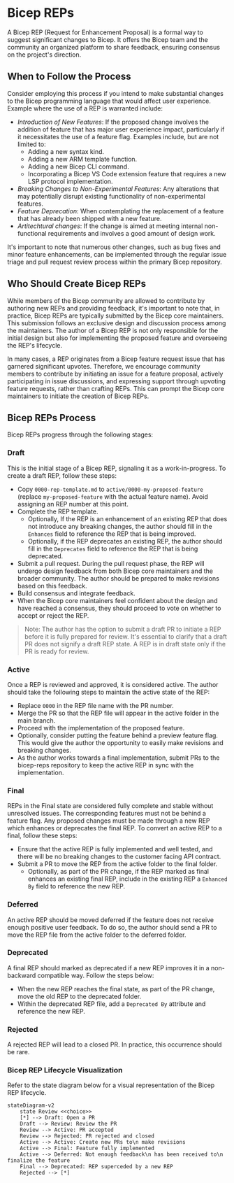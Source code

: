 # Bicep REPs

A Bicep REP (Request for Enhancement Proposal) is a formal way to suggest significant changes to Bicep. It offers the Bicep team and the community an organized platform to share feedback, ensuring consensus on the project's direction.

## When to Follow the Process

Consider employing this process if you intend to make substantial changes to the Bicep programming language that would affect user experience. Example where the use of a REP is warranted include:
- *Introduction of New Features*: If the proposed change involves the addition of feature that has major user experience impact, particularly if it necessitates the use of a feature flag. Examples include, but are not limited to:
  - Adding a new syntax kind.
  - Adding a new ARM template function.
  - Adding a new Bicep CLI command.
  - Incorporating a Bicep VS Code extension feature that requires a new LSP protocol implementation.
- *Breaking Changes to Non-Experimental Features*: Any alterations that may potentially disrupt existing functionality of non-experimental features.
- *Feature Deprecation*: When contemplating the replacement of a feature that has already been shipped with a new feature.
- *Artitechtural changes*:  If the change is aimed at meeting internal non-functional requirements and involves a good amount of design work.

It's important to note that numerous other changes, such as bug fixes and minor feature enhancements, can be implemented through the regular issue triage and pull request review process within the primary Bicep repository.

## Who Should Create Bicep REPs

While members of the Bicep community are allowed to contribute by authoring new REPs and providing feedback, it's important to note that, in practice, Bicep REPs are typically submitted by the Bicep core maintainers. This submission follows an exclusive design and discussion process among the maintainers. The author of a Bicep REP is not only responsible for the initial design but also for implementing the proposed feature and overseeing the REP's lifecycle.

In many cases, a REP originates from a Bicep feature request issue that has garnered significant upvotes. Therefore, we encourage community members to contribute by initiating an issue for a feature proposal, actively participating in issue discussions, and expressing support through upvoting feature requests, rather than crafting REPs. This can prompt the Bicep core maintainers to initiate the creation of Bicep REPs.

## Bicep REPs Process

Bicep REPs progress through the following stages:

### Draft

This is the initial stage of a Bicep REP, signaling it as a work-in-progress. To create a draft REP, follow these steps:
- Copy `0000-rep-template.md` to `active/0000-my-proposed-feature` (replace `my-proposed-feature` with the actual feature name). Avoid assigning an REP number at this point.
- Complete the REP template.
    - Optionally, If the REP is an enhancement of an existing REP that does not introduce any breaking changes, the author should fill in the `Enhances` field to reference the REP that is being improved.
    - Optionally, if the REP deprecates an existing REP, the author should fill in the `Deprecates` field to reference the REP that is being deprecated.
- Submit a pull request. During the pull request phase, the REP will undergo design feedback from both Bicep core maintainers and the broader community. The author should be prepared to make revisions based on this feedback.
- Build consensus and integrate feedback.
- When the Bicep core maintainers feel confident about the design and have reached a consensus, they should proceed to vote on whether to accept or reject the REP.

> Note: The author has the option to submit a draft PR to initiate a REP before it is fully prepared for review. It's essential to clarify that a draft PR does not signify a draft REP state. A REP is in draft state only if the PR is ready for review.

### Active

Once a REP is reviewed and approved, it is considered active. The author should take the following steps to maintain the active state of the REP:
- Replace `0000` in the REP file name with the PR number.
- Merge the PR so that the REP file will appear in the active folder in the main branch.
- Proceed with the implementation of the proposed feature.
- Optionally, consider putting the feature behind a preview feature flag. This would give the author the opportunity to easily make revisions and breaking changes.
- As the author works towards a final implementation, submit PRs to the bicep-reps repository to keep the active REP in sync with the implementation.

### Final

REPs in the Final state are considered fully complete and stable without unresolved issues. The corresponding features must not be behind a feature flag. Any proposed changes must be made through a new REP which enhances or deprecates the final REP. To convert an active REP to a final, follow these steps:
- Ensure that the active REP is fully implemented and well tested, and there will be no breaking changes to the customer facing API contract.
- Submit a PR to move the REP from the active folder to the final folder.
    - Optionally, as part of the PR change, if the REP marked as final enhances an existing final REP, include in the existing REP a `Enhanced By` field to reference the new REP.

### Deferred

An active REP should be moved deferred if the feature does not receive enough positive user feedback. To do so, the author should send a PR to move the REP file from the active folder to the deferred folder.

### Deprecated

A final REP should marked as deprecated if a new REP improves it in a non-backward compatible way. Follow the steps below:
- When the new REP reaches the final state, as part of the PR change, move the old REP to the deprecated folder.
- Within the deprecated REP file, add a `Deprecated By` attribute and reference the new REP.

### Rejected

A rejected REP will lead to a closed PR. In practice, this occurrence should be rare.

### Bicep REP Lifecycle Visualization

Refer to the state diagram below for a visual representation of the Bicep REP lifecycle.

```mermaid
stateDiagram-v2
    state Review <<choice>>
    [*] --> Draft: Open a PR
    Draft --> Review: Review the PR
    Review --> Active: PR accepted
    Review --> Rejected: PR rejected and closed
    Active --> Active: Create new PRs to\n make revisions
    Active --> Final: Feature fully implemented
    Active --> Deferred: Not enough feedback\n has been received to\n finalize the feature
    Final --> Deprecated: REP superceded by a new REP
    Rejected --> [*]
```
